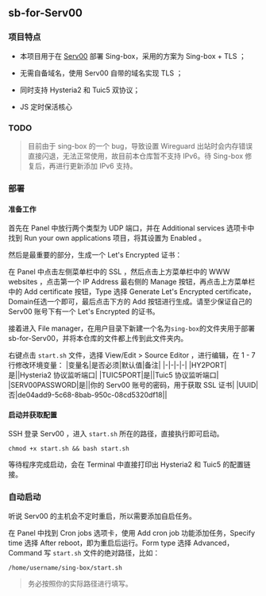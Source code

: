## sb-for-Serv00

### 项目特点
* 本项目用于在 [Serv00](https://www.serv00.com/) 部署 Sing-box，采用的方案为 Sing-box + TLS ；

* 无需自备域名，使用 Serv00 自带的域名实现 TLS ；

* 同时支持 Hysteria2 和 Tuic5 双协议；

* JS 定时保活核心

### TODO

> 目前由于 sing-box 的一个 bug，导致设置 Wireguard 出站时会内存错误直接闪退，无法正常使用，故目前本仓库暂不支持 IPv6。待 Sing-box 修复后，再进行更新添加 IPv6 支持。 

### 部署

#### 准备工作

首先在 Panel 中放行两个类型为 UDP 端口，并在 Additional services 选项卡中找到 Run your own applications 项目，将其设置为 Enabled 。

然后是最重要的部分，生成一个 Let's Encrypted 证书：

在 Panel 中点击左侧菜单栏中的 SSL ，然后点击上方菜单栏中的 WWW websites ，点击第一个 IP Address 最右侧的 Manage 按钮，再点击上方菜单栏中的 Add certificate 按钮，Type 选择 Generate Let's Encrypted certificate， Domain任选一个即可，最后点击下方的 Add 按钮进行生成。请至少保证自己的 Serv00 账号下有一个 Let's Encrypted 的证书。

接着进入 File manager，在用户目录下新建一个名为`sing-box`的文件夹用于部署 sb-for-Serv00，并将本仓库的文件都上传到此文件夹内。

右键点击 `start.sh` 文件，选择 View/Edit > Source Editor ，进行编辑，在 1 - 7 行修改环境变量：
|变量名|是否必须|默认值|备注|
|-|-|-|-|
|HY2PORT|是||Hysteria2 协议监听端口|
|TUIC5PORT|是||Tuic5 协议监听端口|
|SERV00PASSWORD|是||你的 Serv00 账号的密码，用于获取 SSL 证书|
|UUID|否|de04add9-5c68-8bab-950c-08cd5320df18||

#### 启动并获取配置

SSH 登录 Serv00 ，进入 `start.sh` 所在的路径，直接执行即可启动。

```
chmod +x start.sh && bash start.sh
```
等待程序完成启动，会在 Terminal 中直接打印出 Hysteria2 和 Tuic5 的配置链接。

### 自动启动

听说 Serv00 的主机会不定时重启，所以需要添加自启任务。

在 Panel 中找到 Cron jobs 选项卡，使用 Add cron job 功能添加任务，Specify time 选择 After reboot，即为重启后运行。Form type 选择 Advanced，Command 写 `start.sh` 文件的绝对路径，比如：

```
/home/username/sing-box/start.sh
```
> 务必按照你的实际路径进行填写。